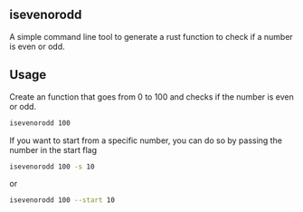 ## isevenorodd
A simple command line tool to generate a rust function to check if a number is even or odd.

## Usage
Create an function that goes from 0 to 100 and checks if the number is even or odd.
```bash
isevenorodd 100
```

If you want to start from a specific number, you can do so by passing the number in the start flag
```bash
isevenorodd 100 -s 10
```
or
```bash
isevenorodd 100 --start 10
```
